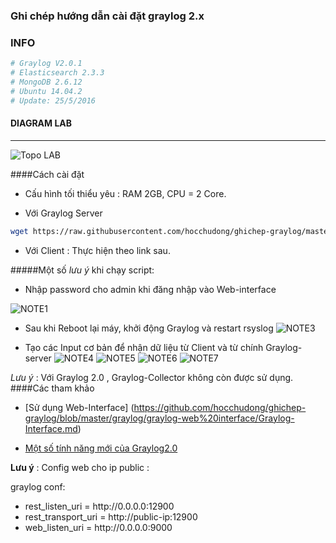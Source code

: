 ﻿### Ghi chép hướng dẫn cài đặt graylog 2.x

### INFO
```sh
# Graylog V2.0.1
# Elasticsearch 2.3.3
# MongoDB 2.6.12
# Ubuntu 14.04.2
# Update: 25/5/2016
```

#### DIAGRAM LAB
*** 
![Topo LAB](images/grayloglab.png)

####Cách cài đặt
 - Cấu hình tối thiểu yêu : RAM 2GB, CPU = 2 Core.
 
 - Với Graylog Server
 
 ```sh
 wget https://raw.githubusercontent.com/hocchudong/ghichep-graylog/master/graylog/graylog-scripts/graylog2-0.sh
 ```
 - Với Client : Thực hiện theo link sau.
  
 #####Một số *lưu ý* khi chạy script:
 
 - Nhập password cho admin khi đăng nhập vào Web-interface
 
 ![NOTE1](images/i1.png)

 - Sau khi Reboot lại máy, khởi động Graylog và restart rsyslog
 ![NOTE3](images/ii3.png)

 - Tạo các Input cơ bản để nhận dữ liệu từ Client và từ chính Graylog-server
 ![NOTE4](images/i4.png)
 ![NOTE5](images/i5.png)
 ![NOTE6](images/i6.png)
 ![NOTE7](images/i7.png)

 
*Lưu ý* : Với Graylog 2.0 ,  Graylog-Collector không còn được sử dụng.
####Các tham khảo
 - [Sử dụng Web-Interface] (https://github.com/hocchudong/ghichep-graylog/blob/master/graylog/graylog-web%20interface/Graylog-Interface.md)
 
 
 - [Một số tính năng mới của Graylog2.0](https://github.com/hocchudong/ghichep-graylog/blob/master/graylog/Graylog%202.0%20-%20Nh%E1%BB%AFng%20t%C3%ADnh%20n%C4%83ng%20m%E1%BB%9Bi.md)

**Lưu ý** : Config web cho ip public :

graylog conf: 
<ul>
<li>rest_listen_uri = http://0.0.0.0:12900</li>
<li>rest_transport_uri = http://public-ip:12900</li>
<li>web_listen_uri = http://0.0.0.0:9000</li>

